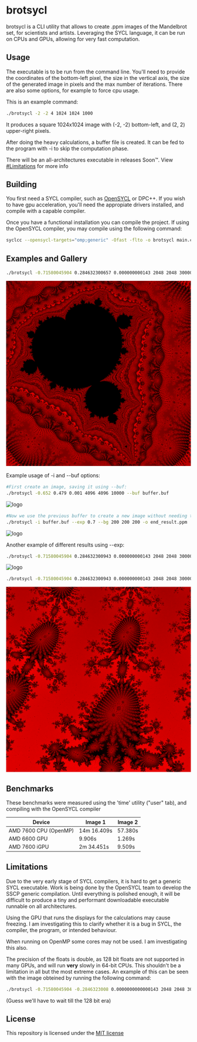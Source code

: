 # brotsycl

brotsycl is a CLI utility that allows to create .ppm images of the Mandelbrot set, for scientists and artists. Leveraging the SYCL language, it can be run
on CPUs and GPUs, allowing for very fast computation.

## Usage

The executable is to be run from the command line. You'll need to provide the coordinates of the bottom-left pixel, the size in the vertical axis, the size of the generated image in pixels and the max number of iterations. There are also some options, for example to force cpu usage.

This is an example command:
```bash
./brotsycl -2 -2 4 1024 1024 1000
```
It produces a square 1024x1024 image with (-2, -2) bottom-left, and (2, 2) upper-right pixels.

After doing the heavy calculations, a buffer file is created. It can be fed to the program with -i to skip the computation phase.

There will be an all-architectures executable in releases Soon™. View [#Limitations](#limitations) for more info

## Building

You first need a SYCL compiler, such as [OpenSYCL](https://github.com/OpenSYCL/OpenSYCL) or DPC++. If you wish to have gpu acceleration, 
you'll need the appropiate drivers installed, and compile with a capable compiler.

Once you have a functional installation you can compile the project. If using the OpenSYCL compiler, you may compile using the following command:
```bash
syclcc --opensycl-targets="omp;generic" -Ofast -flto -o brotsycl main.cpp 
```
## Examples and Gallery

```bash
./brotsycl -0.71580045904 0.284632300657 0.000000000143 2048 2048 300000 --exp 0.7
```
![logo](brot1.png)

Example usage of -i and --buf options:

```bash
#First create an image, saving it using --buf:
./brotsycl -0.652 0.479 0.001 4096 4096 10000 --buf buffer.buf
```
![logo](example3.png)

```bash
#Now we use the previous buffer to create a new image without needing to calculate again:
./brotsycl -i buffer.buf --exp 0.7 --bg 200 200 200 -o end_result.ppm
```
![logo](end_result.png)

Another example of different results using --exp:

```bash
./brotsycl -0.71580045904 0.284632300943 0.000000000143 2048 2048 300000
```
![logo](example1.png)

```bash
./brotsycl -0.71580045904 0.284632300943 0.000000000143 2048 2048 300000 --exp 0.7
```
![logo](example2.png)

## Benchmarks

These benchmarks were measured using the 'time' utility ("user" tab), and compiling with the OpenSYCL compiler

| Device                 | Image 1      | Image 2      |
|------------------------|--------------|--------------|
|  AMD 7600 CPU (OpenMP) | 14m 16.409s  |     57.380s  |
|  AMD 6600 GPU          |      9.906s  |      1.269s  |
|  AMD 7600 iGPU         |  2m 34.451s  |      9.509s  |

## Limitations

Due to the very early stage of SYCL compilers, it is hard to get a generic SYCL executable. Work is being done by the OpenSYCL team to 
develop the SSCP generic compilation. Until everything is polished enough, it will be difficult to produce a tiny and performant downloadable executable runnable on all architectures.

Using the GPU that runs the displays for the calculations may cause freezing. I am investigating this to clarify whether it is a bug in SYCL, the compiler, the program, or intended behaviour.

When running on OpenMP some cores may not be used. I am investigating this also.

The precision of the floats is double, as 128 bit floats are not supported in many GPUs, and will run **very** slowly in 64-bit CPUs. This shouldn't be a limitation in all but the most extreme cases. An example of this can be seen with the image obteined by running the following command: 
```bash
./brotsycl -0.71580045904 -0.2846323008 0.0000000000000143 2048 2048 300000 --gpu --exp 0.7
```
(Guess we'll have to wait till the 128 bit era)

## License

This repository is licensed under the [MIT license](LICENSE.md)